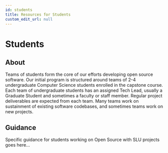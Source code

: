 ```yaml
---
id: students
title: Resources for Students
custom_edit_url: null
---
```


# Students

## About

Teams of students form the core of our efforts developing open source software. Our initial program is structured around teams of 2-4 undergraduate Computer Science students enrolled in the capstone course. Each team of undergraduate students has an assigned Tech Lead, usually a Graduate Student and sometimes a faculty or staff member. Regular project deliverables are expected from each team. Many teams work on sustainment of existing software codebases, and sometimes teams work on new projects.

## Guidance

Specific guidance for students working on Open Source with SLU projects goes here... 